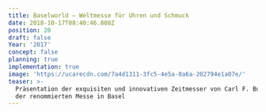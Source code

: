 ```yaml
---
title: Baselworld — Weltmesse für Uhren und Schmuck
date: 2018-10-17T08:40:46.808Z
position: 20
draft: false
Year: '2017'
concept: false
planning: true
implementation: true
image: 'https://ucarecdn.com/7a4d1311-3fc5-4e5a-8a6a-202794e1a07e/'
teaser: >-
  Präsentation der exquisiten und innovativen Zeitmesser von Carl F. Bucherer an
  der renommierten Messe in Basel
---
```


